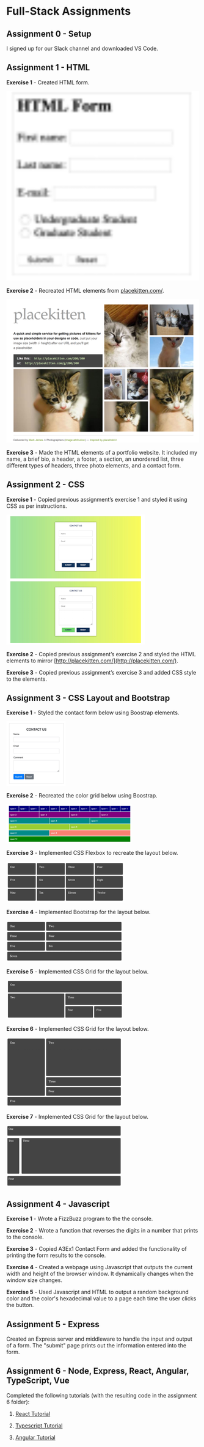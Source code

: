 # Full-Stack Assignments

## Assignment 0 - Setup

I signed up for our Slack channel and downloaded VS Code.

## Assignment 1 - HTML

**Exercise 1** - Created HTML form.

![HTML Form](img/a1ex1.png)

**Exercise 2** - Recreated HTML elements from [placekitten.com/](http://placekitten.com/).

![placekitten.com](img/a1ex2.png)

**Exercise 3** - Made the HTML elements of a portfolio website. It included my name, a brief bio, a header, a footer, a section, an unordered list, three different types of headers, three photo elements, and a contact form.

## Assignment 2 - CSS

**Exercise 1** - Copied previous assignment’s exercise 1 and styled it using CSS as per instructions.

![HTML Form](img/a2ex1.png)

**Exercise 2** - Copied previous assignment’s exercise 2 and styled the HTML elements to mirror [http://placekitten.com/](http://placekitten.com/).

**Exercise 3** - Copied previous assignment’s exercise 3 and added CSS style to the elements.

## Assignment 3 - CSS Layout and Bootstrap

**Exercise 1** - Styled the contact form below using Boostrap elements.

![HTML Form](img/a3ex1.png)

**Exercise 2** - Recreated the color grid below using Boostrap.

![HTML Form](img/a3ex2.png)

**Exercise 3** - Implemented CSS Flexbox to recreate the layout below.

![HTML Form](img/a3ex3.png)

**Exercise 4** - Implemented Bootstrap for the layout below.

![HTML Form](img/a3ex4.png)

**Exercise 5** - Implemented CSS Grid for the layout below.

![HTML Form](img/a3ex5.png)

**Exercise 6** - Implemented CSS Grid for the layout below.

![HTML Form](img/a3ex6.png)

**Exercise 7** - Implemented CSS Grid for the layout below.

![HTML Form](img/a3ex7.png)

## Assignment 4 - Javascript

**Exercise 1** - Wrote a FizzBuzz program to the the console.

**Exercise 2** - Wrote a function that reverses the digits in a number that prints to the console.

**Exercise 3** - Copied A3Ex1 Contact Form and added the functionality of printing the form results to the console.

**Exercise 4** - Created a webpage using Javascript that outputs the current width and height of the browser window. It dynamically changes when the window size changes.

**Exercise 5** - Used Javascript and HTML to  output a random background color and the color's hexadecimal value to a page each time the user clicks the button.

## Assignment 5 - Express

Created an Express server and middleware to handle the input and output of a form. The "submit" page prints out the information entered into the form.

## Assignment 6 - Node, Express, React, Angular, TypeScript, Vue

Completed the following tutorials (with the resulting code in the assignment 6 folder):

1. [React Tutorial](https://reactjs.org/tutorial/tutorial.html)

2. [Typescript Tutorial](https://angular-presentation.firebaseapp.com/angular/typescript/intro)

3. [Angular Tutorial](https://codelab.fun/angular/create-first-app/intro)
